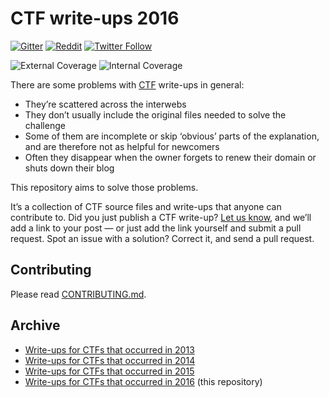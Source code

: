 # CTF write-ups 2016

[![Gitter](https://img.shields.io/gitter/room/nwjs/nw.js.svg?maxAge=2592000)](https://gitter.im/ctfs/write-ups) [![Reddit](https://img.shields.io/badge/reddit-yes-blue.svg)](https://www.reddit.com/r/securityCTF) [![Twitter Follow](https://img.shields.io/twitter/follow/shields_io.svg?style=social&label=Follow&maxAge=2592000)](https://twitter.com/write_ups)

![External Coverage](https://www.dropbox.com/s/wiinfaaxjkc65q9/external_coverage.svg?raw=1) ![Internal Coverage](https://www.dropbox.com/s/rpt5yzirl05k8ih/internal_coverage.svg?raw=1)

There are some problems with [CTF](https://ctftime.org/ctf-wtf/) write-ups in general:

* They’re scattered across the interwebs
* They don’t usually include the original files needed to solve the challenge
* Some of them are incomplete or skip ‘obvious’ parts of the explanation, and are therefore not as helpful for newcomers
* Often they disappear when the owner forgets to renew their domain or shuts down their blog

This repository aims to solve those problems.

It’s a collection of CTF source files and write-ups that anyone can contribute to. Did you just publish a CTF write-up? [Let us know](https://github.com/ctfs/write-ups-2016/issues/new), and we’ll add a link to your post — or just add the link yourself and submit a pull request. Spot an issue with a solution? Correct it, and send a pull request.

## Contributing

Please read [CONTRIBUTING.md](CONTRIBUTING.md).

## Archive

* [Write-ups for CTFs that occurred in 2013](https://github.com/ctfs/write-ups-2013)
* [Write-ups for CTFs that occurred in 2014](https://github.com/ctfs/write-ups-2014)
* [Write-ups for CTFs that occurred in 2015](https://github.com/ctfs/write-ups-2015)
* [Write-ups for CTFs that occurred in 2016](https://github.com/ctfs/write-ups-2016) (this repository)
